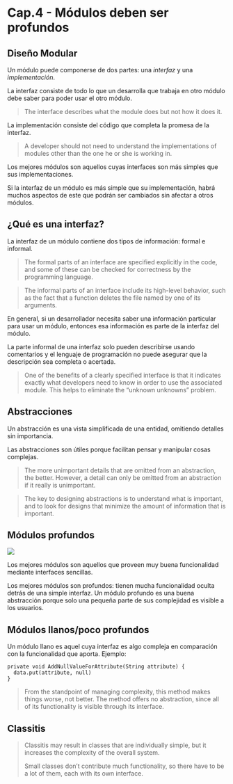 # Cap.4 - Módulos deben ser profundos

## Diseño Modular

Un módulo puede componerse de dos partes: una *interfaz* y una *implementación*.

La interfaz consiste de todo lo que un desarrolla que trabaja en otro módulo debe saber para poder usar el otro módulo.


> The interface describes what the module does but not how it does it.

La implementación consiste del código que completa la promesa de la interfaz.


> A developer should not need to understand the implementations of modules other than the one he or she is working in.

Los mejores módulos son aquellos cuyas interfaces son más simples que sus implementaciones.

Si la interfaz de un módulo es más simple que su implementación, habrá muchos aspectos de este que podrán ser cambiados sin afectar a otros módulos.

## ¿Qué es una interfaz?

La interfaz de un módulo contiene dos tipos de información: formal e informal.


> The formal parts of an interface are specified explicitly in the code, and some of these can be checked for correctness by the programming language.


> The informal parts of an interface include its high-level behavior, such as the fact that a function deletes the file named by one of its arguments.

En general, si un desarrollador necesita saber una información particular para usar un módulo, entonces esa información es parte de la interfaz del módulo.

La parte informal de una interfaz solo pueden describirse usando comentarios y el lenguaje de programación no puede asegurar que la descripción sea completa o acertada.


> One of the benefits of a clearly specified interface is that it indicates exactly what developers need to know in order to use the associated module. This helps to eliminate the “unknown unknowns” problem.


## Abstracciones

Un abstracción es una vista simplificada de una entidad, omitiendo detalles sin importancia.

Las abstracciones son útiles porque facilitan pensar y manipular cosas complejas.


> The more unimportant details that are omitted from an abstraction, the better. However, a detail can only be omitted from an abstraction if it really is unimportant.


> The key to designing abstractions is to understand what is important, and to look for designs that minimize the amount of information that is important.


## Módulos profundos
![](https://paper-attachments.dropboxusercontent.com/s_A7CB480A863B8877C5585E37B5062F568FC3042211F468EF0F155D4567A85D10_1669390176796_image.png)


Los mejores módulos son aquellos que proveen muy buena funcionalidad mediante interfaces sencillas.

Los mejores módulos son profundos: tienen mucha funcionalidad oculta detrás de una simple interfaz. Un módulo profundo es una buena abstracción porque solo una pequeña parte de sus complejidad es visible a los usuarios.


## Módulos llanos/poco profundos

Un módulo llano es aquel cuya interfaz es algo compleja en comparación con la funcionalidad que aporta. Ejemplo:


    private void AddNullValueForAttribute(String attribute) {
      data.put(attribute, null)
    }


> From the standpoint of managing complexity, this method makes things worse, not better. The method offers no abstraction, since all of its functionality is visible through its interface.


## Classitis
> Classitis may result in classes that are individually simple, but it increases the complexity of the overall system.
> 
> Small classes don’t contribute much functionality, so there have to be a lot of them, each with its own interface.


